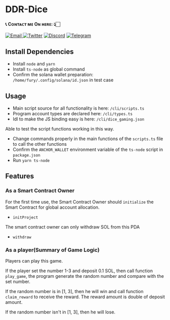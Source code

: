 # DDR-Dice

<h4> 📞 Cᴏɴᴛᴀᴄᴛ ᴍᴇ Oɴ ʜᴇʀᴇ: 👆🏻 </h4>

<p> 
    <a href="mailto:nakao95911@gmail.com" target="_blank">
        <img alt="Email"
        src="https://img.shields.io/badge/Email-00599c?style=for-the-badge&logo=gmail&logoColor=white"/>
    </a>
     <a href="https://x.com/solkeen" target="_blank"><img alt="Twitter"
        src="https://img.shields.io/badge/Twitter-000000?style=for-the-badge&logo=x&logoColor=white"/></a>
    <a href="https://discordapp.com/users/415742962119606272" target="_blank"><img alt="Discord"
        src="https://img.shields.io/badge/Discord-7289DA?style=for-the-badge&logo=discord&logoColor=white"/></a>
    <a href="https://t.me/soIkeen" target="_blank"><img alt="Telegram"
        src="https://img.shields.io/badge/Telegram-26A5E4?style=for-the-badge&logo=telegram&logoColor=white"/></a>
</p>

## Install Dependencies
- Install `node` and `yarn`
- Install `ts-node` as global command
- Confirm the solana wallet preparation: `/home/fury/.config/solana/id.json` in test case

## Usage
- Main script source for all functionality is here: `/cli/scripts.ts`
- Program account types are declared here: `/cli/types.ts`
- Idl to make the JS binding easy is here: `/cli/dice_gaming.json`

Able to test the script functions working in this way.
- Change commands properly in the main functions of the `scripts.ts` file to call the other functions
- Confirm the `ANCHOR_WALLET` environment variable of the `ts-node` script in `package.json`
- Run `yarn ts-node`

## Features

### As a Smart Contract Owner
For the first time use, the Smart Contract Owner should `initialize` the Smart Contract for global account allocation.
- `initProject`

The smart contract owner can only withdraw SOL from this PDA
- `withdraw`
 
### As a player(Summary of Game Logic)
Players can play this game.

If the player set the number 1-3 and deposit 0.1 SOL, then call function `play_game`, the program generate the random number and compare with the set number. 

If the random number is in [1, 3], then he will win and call function `claim_reward` to receive the reward. The reward amount is double of deposit amount.

If the random number isn't in [1, 3], then he will lose.
